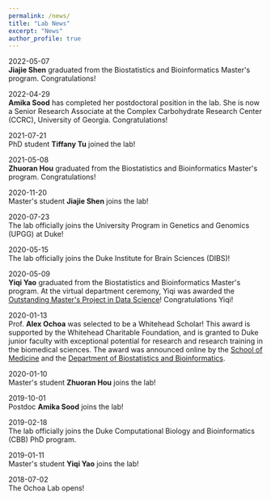 ```yaml
---
permalink: /news/
title: "Lab News"
excerpt: "News"
author_profile: true
---
```


2022-05-07<br />
**Jiajie Shen** graduated from the Biostatistics and Bioinformatics Master's program.
Congratulations!

2022-04-29<br />
**Amika Sood** has completed her postdoctoral position in the lab.
She is now a Senior Research Associate at the Complex Carbohydrate Research Center (CCRC), University of Georgia.
Congratulations!

2021-07-21<br />
PhD student **Tiffany Tu** joined the lab!

2021-05-08<br />
**Zhuoran Hou** graduated from the Biostatistics and Bioinformatics Master's program.
Congratulations!

2020-11-20<br />
Master's student **Jiajie Shen** joins the lab!

2020-07-23<br />
The lab officially joins the University Program in Genetics and Genomics (UPGG) at Duke!

2020-05-15<br />
The lab officially joins the Duke Institute for Brain Sciences (DIBS)!

2020-05-09<br />
**Yiqi Yao** graduated from the Biostatistics and Bioinformatics Master's program.
At the virtual department ceremony, Yiqi was awarded the [Outstanding Master's Project in Data Science](https://biostat.duke.edu/news/class-2020)!
Congratulations Yiqi!

2020-01-13<br />
Prof. **Alex Ochoa** was selected to be a Whitehead Scholar!
This award is supported by the Whitehead Charitable Foundation, and is granted to Duke junior faculty with exceptional potential for research and research training in the biomedical sciences.
The award was announced online by the 
[School of Medicine](https://medschool.duke.edu/about-us/news-and-communications/med-school-blog/school-medicine-celebrates-2020-faculty-award-recipients)
and the
[Department of Biostatistics and Bioinformatics](https://biostat.duke.edu/news/faculty-jessilyn-dunn-and-alejandro-ochoa-chosen-whitehead-scholars-program).

2020-01-10<br />
Master's student **Zhuoran Hou** joins the lab!

2019-10-01<br />
Postdoc **Amika Sood** joins the lab!

2019-02-18<br />
The lab officially joins the Duke Computational Biology and Bioinformatics (CBB) PhD program.

2019-01-11<br />
Master's student **Yiqi Yao** joins the lab!

2018-07-02<br />
The Ochoa Lab opens!
